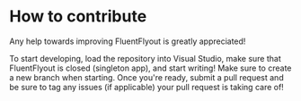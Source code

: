 # How to contribute
Any help towards improving FluentFlyout is greatly appreciated!

To start developing, load the repository into Visual Studio, make sure that FluentFlyout is closed (singleton app), and start writing!
Make sure to create a new branch when starting. Once you're ready, submit a pull request and be sure to tag any issues (if applicable) your pull request is taking care of!
